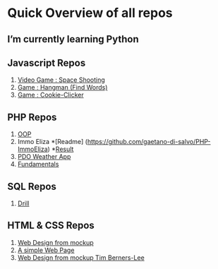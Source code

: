 # Quick Overview of all repos

## I’m currently learning Python

## Javascript Repos
 1. [Video Game : Space Shooting](https://gaetano-di-salvo.github.io/js-video-game-space-shooting/)
 1. [Game : Hangman (Find Words)](https://gaetano-di-salvo.github.io/js-game-find-word/)
 1. [Game : Cookie-Clicker](https://gaetano-di-salvo.github.io/cookie-clicker/)
 
 
## PHP Repos
 1. [OOP](https://github.com/gaetano-di-salvo/php-oop)
 1. Immo Eliza
 *[Readme] (https://github.com/gaetano-di-salvo/PHP-ImmoEliza)
 *[Result](https://immoeliza.herokuapp.com/)
 1. [PDO Weather App](https://github.com/gaetano-di-salvo/php-pdo)   
 1. [Fundamentals](https://github.com/gaetano-di-salvo/PHP-fundamentals)
 

## SQL Repos
 1. [Drill](https://github.com/gaetano-di-salvo/sql-drill)
 

## HTML & CSS Repos
 1. [Web Design from mockup](https://gaetano-di-salvo.github.io/web-design-from-mockup-ppds/)
 1. [A simple Web Page](https://gaetano-di-salvo.github.io/page-fictive/)
 1. [Web Design from mockup Tim Berners-Lee](https://gaetano-di-salvo.github.io/web-design-from-mockup-tim-berners-lee/)
 

 
